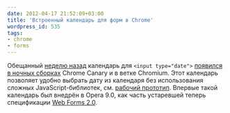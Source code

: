 ```yaml
---
date: 2012-04-17 21:52:09+03:00
title: 'Встроенный календарь для форм в Chrome'
wordpress_id: 535
tags:
- chrome
- forms
---
```


Обещанный [неделю назад][1] календарь для `<input type="date">` [появился в ночных сборках][2] Chrome Canary и в ветке Chromium. Этот календарь позволяет удобно выбрать дату из календаря без использования сложных JavaScript-библиотек, см. [рабочий прототип][3]. Впервые такой календарь был внедрён в Opera 9.0, как часть устаревшей теперь спецификации [Web Forms 2.0][4].

[1]: http://www.webkit.org/blog/1972/last-week-in-webkit-flexbox-updates-and-iframes-srcdoc-attribute/
[2]: https://plus.google.com/102860501900098846931/posts/hTcMLVNKnec
[3]: http://peter.sh/files/calendar/
[4]: http://www.whatwg.org/specs/web-forms/current-work/
